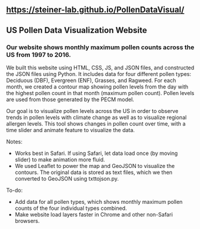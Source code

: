 ## **https://steiner-lab.github.io/PollenDataVisual/**
## **US Pollen Data Visualization Website**

### Our website shows monthly maximum pollen counts across the US from 1997 to 2016. 

We built this website using HTML, CSS, JS, and JSON files, and constructed the JSON files using Python. It includes data for four different pollen types: Deciduous (DBF), Evergreen (ENF), Grasses, and Ragweed. For each month, we created a contour map showing pollen levels from the day with the highest pollen count in that month (maximum pollen count). Pollen levels are used from those generated by the PECM model. 

Our goal is to visualize pollen levels across the US in order to observe trends in pollen levels with climate change as well as to visualize regional allergen levels. This tool shows changes in pollen count over time, with a time slider and animate feature to visualize the data.

Notes:
* Works best in Safari. If using Safari, let data load once (by moving slider) to make animation more fluid.
* We used Leaflet to power the map and GeoJSON to visualize the contours. The original data is stored as text files, which we then converted to GeoJSON using txttojson.py.

To-do:
* Add data for all pollen types, which shows monthly maximum pollen counts of the four individual types combined.
* Make website load layers faster in Chrome and other non-Safari browsers.